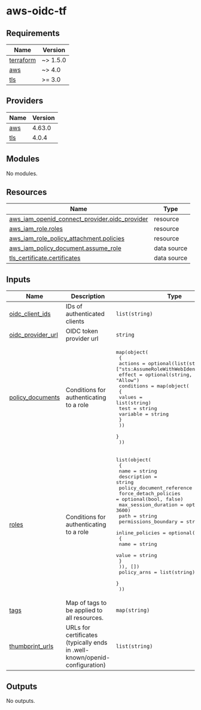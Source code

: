 # aws-oidc-tf
<!-- BEGIN_TF_DOCS -->
## Requirements

| Name | Version |
|------|---------|
| <a name="requirement_terraform"></a> [terraform](#requirement\_terraform) | ~> 1.5.0 |
| <a name="requirement_aws"></a> [aws](#requirement\_aws) | ~> 4.0 |
| <a name="requirement_tls"></a> [tls](#requirement\_tls) | >= 3.0 |

## Providers

| Name | Version |
|------|---------|
| <a name="provider_aws"></a> [aws](#provider\_aws) | 4.63.0 |
| <a name="provider_tls"></a> [tls](#provider\_tls) | 4.0.4 |

## Modules

No modules.

## Resources

| Name | Type |
|------|------|
| [aws_iam_openid_connect_provider.oidc_provider](https://registry.terraform.io/providers/hashicorp/aws/latest/docs/resources/iam_openid_connect_provider) | resource |
| [aws_iam_role.roles](https://registry.terraform.io/providers/hashicorp/aws/latest/docs/resources/iam_role) | resource |
| [aws_iam_role_policy_attachment.policies](https://registry.terraform.io/providers/hashicorp/aws/latest/docs/resources/iam_role_policy_attachment) | resource |
| [aws_iam_policy_document.assume_role](https://registry.terraform.io/providers/hashicorp/aws/latest/docs/data-sources/iam_policy_document) | data source |
| [tls_certificate.certificates](https://registry.terraform.io/providers/hashicorp/tls/latest/docs/data-sources/certificate) | data source |

## Inputs

| Name | Description | Type | Default | Required |
|------|-------------|------|---------|:--------:|
| <a name="input_oidc_client_ids"></a> [oidc\_client\_ids](#input\_oidc\_client\_ids) | IDs of authenticated clients | `list(string)` | n/a | yes |
| <a name="input_oidc_provider_url"></a> [oidc\_provider\_url](#input\_oidc\_provider\_url) | OIDC token provider url | `string` | n/a | yes |
| <a name="input_policy_documents"></a> [policy\_documents](#input\_policy\_documents) | Conditions for authenticating to a role | <pre>map(object(<br>    {<br>      actions = optional(list(string), ["sts:AssumeRoleWithWebIdentity"])<br>      effect  = optional(string, "Allow")<br>      conditions = map(object(<br>        {<br>          values   = list(string)<br>          test     = string<br>          variable = string<br>        }<br>      ))<br>    }<br>  ))</pre> | n/a | yes |
| <a name="input_roles"></a> [roles](#input\_roles) | Conditions for authenticating to a role | <pre>list(object(<br>    {<br>      name                      = string<br>      description               = string<br>      policy_document_reference = string<br>      force_detach_policies     = optional(bool, false)<br>      max_session_duration      = optional(number, 3600)<br>      path                      = string<br>      permissions_boundary      = string<br>      inline_policies = optional(list(object(<br>        {<br>          name  = string<br>          value = string<br>        }<br>      )), [])<br>      policy_arns = list(string)<br>    }<br>  ))</pre> | n/a | yes |
| <a name="input_tags"></a> [tags](#input\_tags) | Map of tags to be applied to all resources. | `map(string)` | `{}` | no |
| <a name="input_thumbprint_urls"></a> [thumbprint\_urls](#input\_thumbprint\_urls) | URLs for certificates (typically ends in .well-known/openid-configuration) | `list(string)` | n/a | yes |

## Outputs

No outputs.
<!-- END_TF_DOCS -->
